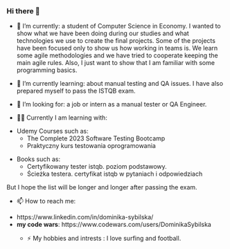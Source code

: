### Hi there 👋

- 🔭 I’m currently: a student of Computer Science in Economy. I wanted to show what we have been doing during our studies and what technologies we use to create the final projects.
Some of the projects have been focused only to show us how working in teams is. We learn some agile methodologies and we have tried to cooperate keeping the main agile rules.
Also, I just want to show that I am familiar with some programming basics.


- 🌱 I’m currently learning: about manual testing and QA issues. I have also prepared myself to pass the ISTQB exam.

- 👯 I’m looking for: a job or intern as a manual tester or QA Engineer.

- 👩‍🎓 Currently I am learning with:
<ul>
<li>Udemy Courses such as:
<ul>
<li>The Complete 2023 Software Testing Bootcamp</li>
<li>Praktyczny kurs testowania oprogramowania</li>
</ul>
</li>
</ul>
<ul>
<li>Books such as:
<ul>
<li>Certyfikowany tester istqb. poziom podstawowy.</li>
<li>Ścieżka testera. certyfikat istqb w pytaniach i odpowiedziach</li>
</ul>
</li>
</ul>

But I hope the list will be longer and longer after passing the exam.

- 📫 How to reach me: 
<ul>
<li>https://www.linkedin.com/in/dominika-sybilska/</li>
<li><b>my code wars</b>: https://www.codewars.com/users/DominikaSybilska </li>

- ⚡ My hobbies and intrests : I love surfing and football.

